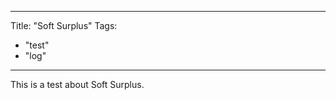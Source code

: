 -----------------------------
Title: "Soft Surplus"
Tags:
  - "test"
  - "log"
-----------------------------
This is a test about Soft Surplus.
